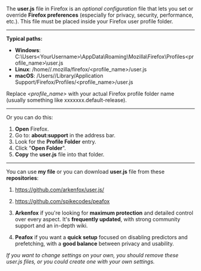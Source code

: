The **user.js** file in Firefox is an _optional configuration_ file that lets you set or override **Firefox preferences** (especially for privacy, security, performance, etc.). This file must be placed inside your Firefox user profile folder.
_______________________________________________________________________
**Typical paths:**
- **Windows**: C:\Users\<YourUsername>\AppData\Roaming\Mozilla\Firefox\Profiles\<profile_name>\user.js
- **Linux**: /home/<YourUsername>/.mozilla/firefox/<profile_name>/user.js
- **macOS**: /Users/<YourUsername>/Library/Application Support/Firefox/Profiles/<profile_name>/user.js

Replace _<profile_name>_ with your actual Firefox profile folder name (usually something like xxxxxxx.default-release).
_______________________________________________________________________
Or you can do this:
1. **Open** Firefox.
2. Go to: **about:support** in the address bar.
3. Look for the **Profile Folder** entry.
4. Click "**Open Folder**".
5. **Copy** the **user.js** file into that folder.
_______________________________________________________________________
You can use **my file** or you can download **user.js** file from these **repositories**:

1. https://github.com/arkenfox/user.js/
2. https://github.com/spikecodes/peafox

1.  **Arkenfox** if you're looking for **maximum protection** and detailed control over every aspect. It's **frequently updated**, with strong community support and an in-depth wiki.
2.  **Peafox** if you want a **quick setup** focused on disabling predictors and prefetching, with a **good balance** between privacy and usability.

_If you want to change settings on your own, you should remove these user.js files, or you could create one with your own settings._ 
